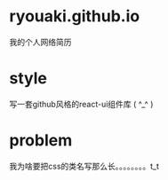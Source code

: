 # ryouaki.github.io

我的个人网络简历

# style

写一套github风格的react-ui组件库 ( ^_^ ) 

# problem

我为啥要把css的类名写那么长。。。。。。。。t_t